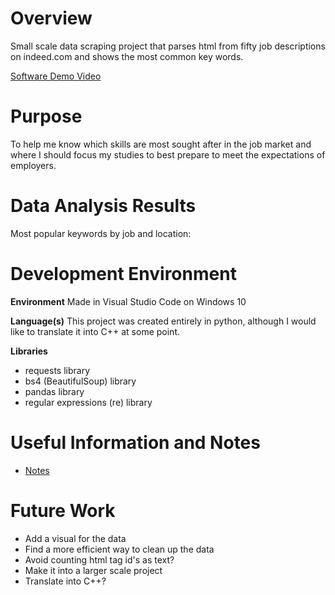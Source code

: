 # Overview

Small scale data scraping project that parses html from fifty job descriptions on indeed.com and shows the most common key words. 

[Software Demo Video](http://youtube.link.goes.here)

# Purpose

To help me know which skills are most sought after in the job market and where I should focus my studies to best prepare to meet the expectations of employers. 

# Data Analysis Results

Most popular keywords by job and location: 

# Development Environment

__Environment__
Made in Visual Studio Code on Windows 10 

__Language(s)__
This project was created entirely in python, although I would like to translate it into C++ at some point. 

__Libraries__
- requests library
- bs4 (BeautifulSoup) library
- pandas library
- regular expressions (re) library


# Useful Information and Notes

* [Notes](/docs.md)

# Future Work

* Add a visual for the data
* Find a more efficient way to clean up the data
* Avoid counting html tag id's as text?
* Make it into a larger scale project
* Translate into C++?
